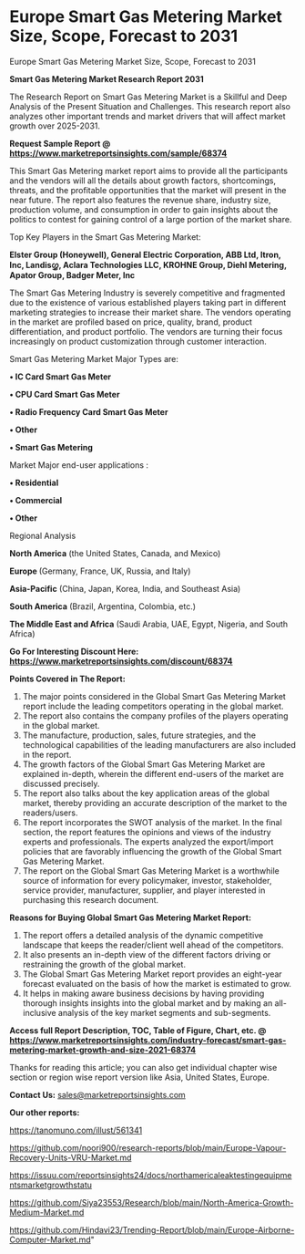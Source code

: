 # Europe Smart Gas Metering Market Size, Scope, Forecast to 2031
 Europe Smart Gas Metering Market Size, Scope, Forecast to 2031

<strong>Smart Gas Metering Market Research Report 2031</strong>

The Research Report on Smart Gas Metering Market is a Skillful and Deep Analysis of the Present Situation and Challenges. This research report also analyzes other important trends and market drivers that will affect market growth over 2025-2031.

<strong>Request Sample Report @ <a href=https://www.marketreportsinsights.com/sample/68374>https://www.marketreportsinsights.com/sample/68374</a></strong>

This Smart Gas Metering market report aims to provide all the participants and the vendors will all the details about growth factors, shortcomings, threats, and the profitable opportunities that the market will present in the near future. The report also features the revenue share, industry size, production volume, and consumption in order to gain insights about the politics to contest for gaining control of a large portion of the market share.

Top Key Players in the Smart Gas Metering Market:

<strong>Elster Group (Honeywell), General Electric Corporation, ABB Ltd, Itron, Inc, Landisᦄ, Aclara Technologies LLC, KROHNE Group, Diehl Metering, Apator Group, Badger Meter, Inc</strong>

The Smart Gas Metering Industry is severely competitive and fragmented due to the existence of various established players taking part in different marketing strategies to increase their market share. The vendors operating in the market are profiled based on price, quality, brand, product differentiation, and product portfolio. The vendors are turning their focus increasingly on product customization through customer interaction.

Smart Gas Metering Market Major Types are:

<strong>• IC Card Smart Gas Meter

• CPU Card Smart Gas Meter

• Radio Frequency Card Smart Gas Meter

• Other

• Smart Gas Metering</strong>

Market Major end-user applications :

<strong>• Residential

• Commercial

• Other</strong>

Regional Analysis

</u><strong><b>North America</b></strong> (the United States, Canada, and Mexico)

<strong><b>Europe </b></strong>(Germany, France, UK, Russia, and Italy)

<strong><b>Asia-Pacific</b></strong> (China, Japan, Korea, India, and Southeast Asia)

<strong><b>South America</b></strong> (Brazil, Argentina, Colombia, etc.)

<strong><b>The Middle East and Africa</b></strong> (Saudi Arabia, UAE, Egypt, Nigeria, and South Africa)

<strong>Go For Interesting Discount Here: <a href=https://www.marketreportsinsights.com/discount/68374>https://www.marketreportsinsights.com/discount/68374</a></strong>

<strong>Points Covered in The Report:</strong>
<ol>
  <li>The major points considered in the Global Smart Gas Metering Market report include the leading competitors operating in the global market.</li>
  <li>The report also contains the company profiles of the players operating in the global market.</li>
  <li>The manufacture, production, sales, future strategies, and the technological capabilities of the leading manufacturers are also included in the report.</li>
  <li>The growth factors of the Global Smart Gas Metering Market are explained in-depth, wherein the different end-users of the market are discussed precisely.</li>
  <li>The report also talks about the key application areas of the global market, thereby providing an accurate description of the market to the readers/users.</li>
  <li>The report incorporates the SWOT analysis of the market. In the final section, the report features the opinions and views of the industry experts and professionals. The experts analyzed the export/import policies that are favorably influencing the growth of the Global Smart Gas Metering Market.</li>
  <li>The report on the Global Smart Gas Metering Market is a worthwhile source of information for every policymaker, investor, stakeholder, service provider, manufacturer, supplier, and player interested in purchasing this research document.</li>
</ol>
<strong>Reasons for Buying Global Smart Gas Metering Market Report:</strong>

<ol>
  <li>The report offers a detailed analysis of the dynamic competitive landscape that keeps the reader/client well ahead of the competitors.</li>
  <li>It also presents an in-depth view of the different factors driving or restraining the growth of the global market.</li>
  <li>The Global Smart Gas Metering Market report provides an eight-year forecast evaluated on the basis of how the market is estimated to grow.</li>
  <li>It helps in making aware business decisions by having providing thorough insights insights into the global market and by making an all-inclusive analysis of the key market segments and sub-segments.</li>
</ol>
<strong>Access full Report Description, TOC, Table of Figure, Chart, etc. @ <a href=https://www.marketreportsinsights.com/industry-forecast/smart-gas-metering-market-growth-and-size-2021-68374>https://www.marketreportsinsights.com/industry-forecast/smart-gas-metering-market-growth-and-size-2021-68374</a></strong>


Thanks for reading this article; you can also get individual chapter wise section or region wise report version like Asia, United States, Europe.

<strong>Contact Us:</strong>
sales@marketreportsinsights.com

<strong>Our other reports:</strong>

<a href=https://tanomuno.com/illust/561341>https://tanomuno.com/illust/561341</a>

<a href=https://github.com/noori900/research-reports/blob/main/Europe-Vapour-Recovery-Units-VRU-Market.md>https://github.com/noori900/research-reports/blob/main/Europe-Vapour-Recovery-Units-VRU-Market.md</a>

<a href=https://issuu.com/reportsinsights24/docs/northamericaleaktestingequipmentsmarketgrowthstatu>https://issuu.com/reportsinsights24/docs/northamericaleaktestingequipmentsmarketgrowthstatu</a>

<a href=https://github.com/Siya23553/Research/blob/main/North-America-Growth-Medium-Market.md>https://github.com/Siya23553/Research/blob/main/North-America-Growth-Medium-Market.md</a>

<a href=https://github.com/Hindavi23/Trending-Report/blob/main/Europe-Airborne-Computer-Market.md>https://github.com/Hindavi23/Trending-Report/blob/main/Europe-Airborne-Computer-Market.md</a>"
